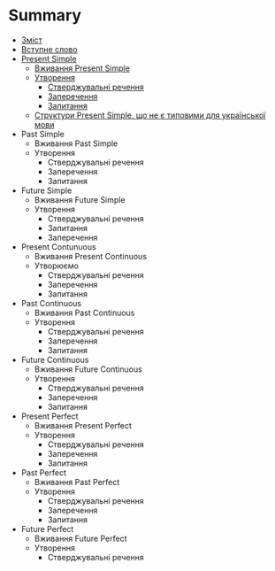 # Summary

* [Зміст](README.md)
* [Вступне слово](vstup.md)
* [Present Simple](1/present_simple.md)
   * [Вживання Present Simple](1/vjivayemo.md)
   * [Утворення](1/utvoryuyemmo.md)
       * [Стверджувальні речення](1/rozpovidni_rechennya.md)
       * [Заперечення](1/zaperechennya.md)
       * [Запитання](1/zapitanna.md)
   * [Структури Present Simple, що не є типовими для української мови](1/netipovi_strukturi.md)
* Past Simple
   * Вживання Past Simple
   * Утворення
       * Стверджувальні речення
       * Заперечення
       * Запитання
* Future Simple
   * Вживання Future Simple
   * Утворення
       * Стверджувальні речення
       * Запитання
       * Заперечення
* Present Contunuous
   * Вживання Present Continuous
   * Утворюємо
       * Стверджувальні речення
       * Заперечення
       * Запитання
* Past Continuous
   * Вживання Past Continuous
   * Утворення
       * Стверджувальні речення
       * Заперечення
       * Запитання
* Future Continuous
   * Вживання Future Continuous
   * Утворення
       * Стверджувальні речення
       * Заперечення
       * Запитання
* Present Perfect
   * Вживання Present Perfect
   * Утворення
       * Стверджувальні речення
       * Заперечення
       * Запитання
* Past Perfect
   * Вживання Past Perfect
   * Утворення
       * Стверджувальні речення
       * Заперечення
       * Запитання
* Future Perfect
   * Вживання Future Perfect
   * Утворення
       * Стверджувальні речення

